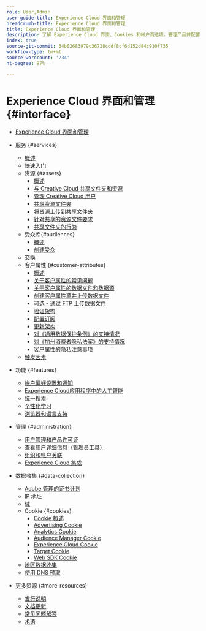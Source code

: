 ```yaml
---
role: User,Admin
user-guide-title: Experience Cloud 界面和管理
breadcrumb-title: Experience Cloud 界面和管理
title: Experience Cloud 界面和管理
description: 了解 Experience Cloud 界面、Cookies 和帐户首选项。管理产品并配置人员服务，包括客户属性和受众库。共享 Experience Cloud 资产。
index: true
source-git-commit: 34b02683979c36728cddf8cf6d152d84c910f735
workflow-type: tm+mt
source-wordcount: '234'
ht-degree: 97%

---
```



# Experience Cloud 界面和管理 {#interface}

+ [Experience Cloud 界面和管理](experience-cloud.md)

+ 服务 {#services}
   + [概述](services/overview.md)
   + [快速入门](services/getting-started.md)
   + 资源 {#assets}
      + [概述](services/assets/experience-cloud-assets.md)
      + [与 Creative Cloud 共享文件夹和资源](services/assets/creative-cloud.md)
      + [管理 Creative Cloud 用户](services/assets/manage-cc-users.md)
      + [共享资源文件夹](services/assets/share.md)
      + [将资源上传到共享文件夹](services/assets/upload.md)
      + [针对共享的资源文件要求](services/assets/file-reqs.md)
      + [共享文件夹的行为](services/assets/behavior.md)
   + 受众库{#audiences}
      + [概述](services/audiences/overview.md)
      + [创建受众](services/audiences/create.md)
   + [交换](services/exchange.md)
   + 客户属性 {#customer-attributes}
      + [概述](services/customer-attributes/attributes.md)
      + [关于客户属性的常见问题](services/customer-attributes/faq-crs.md)
      + [关于客户属性的数据文件和数据源](services/customer-attributes/crs-data-file.md)
      + [创建客户属性源并上传数据文件](services/customer-attributes/t-crs-usecase.md)
      + [可选 - 通过 FTP 上传数据文件](services/customer-attributes/t-upload-attributes-ftp.md)
      + [验证架构](services/customer-attributes/validate-schema.md)
      + [配置订阅](services/customer-attributes/subscription.md)
      + [更新架构](services/customer-attributes/t-update-schema.md)
      + [对《通用数据保护条例》的支持情况](services/customer-attributes/gdpr.md)
      + [对《加州消费者隐私法案》的支持情况](services/customer-attributes/ccpa.md)
      + [客户属性的隐私注意事项](services/customer-attributes/privacy-mac.md)
   + [触发因素](services/triggers.md)

+ 功能 {#features}
   + [帐户偏好设置和通知](features/account-preferences.md)
   + [Experience Cloud应用程序中的人工智能](features/generative-ai.md)
   + [统一搜索](features/search.md)
   + [个性化学习](features/personalized-learning.md)
   + [浏览器和语言支持](browser-language.md)

+ 管理 {#administration}
   + [用户管理和产品许可证](administration/admin-console.md)
   + [查看用户详细信息（管理员工具）](administration/admin-tool-experience-cloud.md)
   + [组织和帐户关联](administration/organizations.md)
   + [Experience Cloud 集成](administration/integrations.md)

+ 数据收集 {#data-collection}
   + [Adobe 管理的证书计划](data-collection/adobe-managed-cert.md)
   + [IP 地址](data-collection/ip-addresses.md)
   + [域](data-collection/domains.md)
   + Cookie {#cookies}
      + [Cookie 概述](data-collection/cookies/overview.md)
      + [Advertising Cookie](data-collection/cookies/advertising.md)
      + [Analytics Cookie](data-collection/cookies/analytics.md)
      + [Audience Manager Cookie](data-collection/cookies/audience-manager.md)
      + [Experience Cloud Cookie](data-collection/cookies/experience-cloud.md)
      + [Target Cookie](data-collection/cookies/target.md)
      + [Web SDK Cookie](data-collection/cookies/web-sdk.md)
   + [地区数据收集](data-collection/rdc.md)
   + [使用 DNS 预取](data-collection/dns-prefetch.md)

+ 更多资源 {#more-resources}
   + [发行说明](more-resources/release-notes.md)
   + [文档更新](more-resources/doc-updates.md)
   + [常见问题解答](more-resources/faq.md)
   + [术语](more-resources/terms.md)

